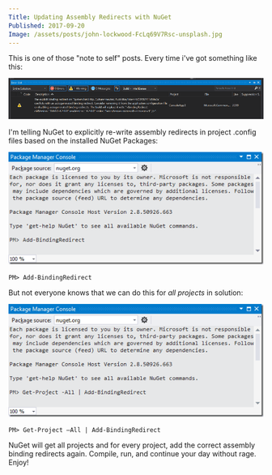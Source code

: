 ```yaml
---
Title: Updating Assembly Redirects with NuGet
Published: 2017-09-20
Image: /assets/posts/john-lockwood-FcLq69V7Rsc-unsplash.jpg
---
```


This is one of those "note to self" posts. Every time i've got something like this:

![](assets/posts/vs-redirect-warning.png)

I'm telling NuGet to explicitly re-write assembly redirects in project .config files based on the installed NuGet Packages:

![](assets/posts/vs-add-binding-redirect.png)

```
PM> Add-BindingRedirect
```

But not everyone knows that we can do this for _all projects_ in solution:

![](assets/posts/vs-add-binding-redirect-all-projects.png)

```
PM> Get-Project –All | Add-BindingRedirect
```

NuGet will get all projects and for every project, add the correct assembly binding redirects again. Compile, run, and continue your day without rage. Enjoy!

